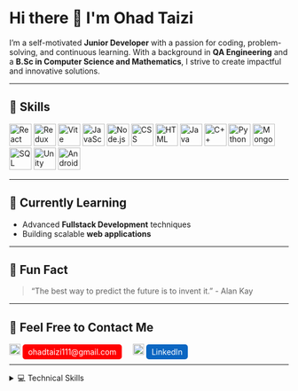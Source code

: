 # Hi there 👋 I'm Ohad Taizi

I’m a self-motivated **Junior Developer** with a passion for coding, problem-solving, and continuous learning. With a background in **QA Engineering** and a **B.Sc in Computer Science and Mathematics**, I strive to create impactful and innovative solutions.

---

## 🚀 Skills
<p align="left">
<img src="https://cdn.jsdelivr.net/gh/devicons/devicon/icons/react/react-original.svg" alt="React" width="40" height="40"/>
  <img src="https://cdn.jsdelivr.net/gh/devicons/devicon/icons/redux/redux-original.svg" alt="Redux" width="40" height="40"/>
  <img src="https://vitejs.dev/logo.svg" alt="Vite" width="40" height="40"/>
  <img src="https://cdn.jsdelivr.net/gh/devicons/devicon/icons/javascript/javascript-original.svg" alt="JavaScript" width="40" height="40"/>
  <img src="https://cdn.jsdelivr.net/gh/devicons/devicon/icons/nodejs/nodejs-original.svg" alt="Node.js" width="40" height="40"/>
  <img src="https://cdn.jsdelivr.net/gh/devicons/devicon/icons/css3/css3-original.svg" alt="CSS" width="40" height="40"/>
  <img src="https://cdn.jsdelivr.net/gh/devicons/devicon/icons/html5/html5-original.svg" alt="HTML" width="40" height="40"/>
  <img src="https://cdn.jsdelivr.net/gh/devicons/devicon/icons/java/java-original.svg" alt="Java" width="40" height="40"/>
  <img src="https://cdn.jsdelivr.net/gh/devicons/devicon/icons/cplusplus/cplusplus-original.svg" alt="C++" width="40" height="40"/>
  <img src="https://cdn.jsdelivr.net/gh/devicons/devicon/icons/python/python-original.svg" alt="Python" width="40" height="40"/>
  <img src="https://cdn.jsdelivr.net/gh/devicons/devicon/icons/mongodb/mongodb-original.svg" alt="MongoDB" width="40" height="40"/>
  <img src="https://cdn.jsdelivr.net/gh/devicons/devicon/icons/mysql/mysql-original.svg" alt="SQL" width="40" height="40"/>
  <img src="https://cdn.jsdelivr.net/gh/devicons/devicon/icons/unity/unity-original.svg" alt="Unity" width="40" height="40"/>
  <img src="https://cdn.jsdelivr.net/gh/devicons/devicon/icons/android/android-original.svg" alt="Android Studio" width="40" height="40"/>
</p>

---

## 🌱 Currently Learning
- Advanced **Fullstack Development** techniques
- Building scalable **web applications**

---

## 🧠 Fun Fact
> “The best way to predict the future is to invent it.” - Alan Kay

---

## 💬 Feel Free to Contact Me
<p align="left">
  <span>
    <img src="https://img.icons8.com/color/48/000000/gmail.png" alt="Gmail Icon" width="20" height="20"/> 
    <a href="mailto:ohadtaizi111@gmail.com" style="text-decoration: none; color: white; background-color: red; padding: 5px 10px; border-radius: 5px;">ohadtaizi111@gmail.com</a>
  </span>
  &nbsp;&nbsp;&nbsp;
  <span>
    <img src="https://img.icons8.com/color/48/000000/linkedin.png" alt="LinkedIn Icon" width="20" height="20"/> 
    <a href="https://linkedin.com/in/ohadtaizi" style="text-decoration: none; color: white; background-color: #0A66C2; padding: 5px 10px; border-radius: 5px;">LinkedIn</a>
  </span>
</p>


---

<details>
<summary>💻 Technical Skills</summary>
<p align="left">
  <img src="https://cdn.jsdelivr.net/gh/devicons/devicon/icons/react/react-original.svg" alt="React" width="30" height="30"/> React<br>
  <img src="https://cdn.jsdelivr.net/gh/devicons/devicon/icons/redux/redux-original.svg" alt="Redux" width="30" height="30"/> Redux<br>
  <img src="https://vitejs.dev/logo.svg" alt="Vite" width="30" height="30"/> Vite<br>
  <img src="https://cdn.jsdelivr.net/gh/devicons/devicon/icons/javascript/javascript-original.svg" alt="JavaScript" width="30" height="30"/> JavaScript<br>
  <img src="https://cdn.jsdelivr.net/gh/devicons/devicon/icons/nodejs/nodejs-original.svg" alt="Node.js" width="30" height="30"/> Node.js<br>
  <img src="https://cdn.jsdelivr.net/gh/devicons/devicon/icons/css3/css3-original.svg" alt="CSS" width="30" height="30"/> CSS<br>
  <img src="https://cdn.jsdelivr.net/gh/devicons/devicon/icons/html5/html5-original.svg" alt="HTML" width="30" height="30"/> HTML<br>
  <img src="https://cdn.jsdelivr.net/gh/devicons/devicon/icons/java/java-original.svg" alt="Java" width="30" height="30"/> Java<br>
  <img src="https://cdn.jsdelivr.net/gh/devicons/devicon/icons/cplusplus/cplusplus-original.svg" alt="C++" width="30" height="30"/> C++<br>
  <img src="https://cdn.jsdelivr.net/gh/devicons/devicon/icons/python/python-original.svg" alt="Python" width="30" height="30"/> Python<br>
  <img src="https://cdn.jsdelivr.net/gh/devicons/devicon/icons/mongodb/mongodb-original.svg" alt="MongoDB" width="30" height="30"/> MongoDB<br>
  <img src="https://cdn.jsdelivr.net/gh/devicons/devicon/icons/mysql/mysql-original.svg" alt="SQL" width="30" height="30"/> SQL<br>
  <img src="https://cdn.jsdelivr.net/gh/devicons/devicon/icons/unity/unity-original.svg" alt="Unity" width="30" height="30"/> Unity<br>
  <img src="https://cdn.jsdelivr.net/gh/devicons/devicon/icons/android/android-original.svg" alt="Android Studio" width="30" height="30"/> Android Studio<br>

</p>
</details>
